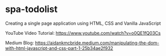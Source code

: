 # spa-todolist

Creating a single page application using HTML, CSS and Vanilla JavaScript

YouTube Video Tutorial: https://www.youtube.com/watch?v=o0QE1fQ03Cs

Medium Blog: https://aidankmcbride.medium.com/manipulating-the-dom-with-html-javascript-and-css-part-1-25b34ae2f932
